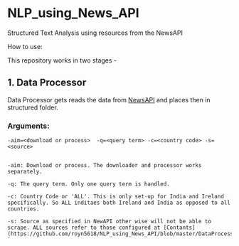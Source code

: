 # NLP_using_News_API
Structured Text Analysis using resources from the NewsAPI

How to use:

This repository works in two stages -

## 1. Data Processor

Data Processor gets reads the data from [NewsAPI](https://newsapi.org/) and places then in structured folder.

### Arguments:

```-aim=<download or process>  -q=<query term> -c=<country code> -s=<source>```

```### Arguments in Details:

-aim: Download or process. The downloader and processor works separately.

-q: The query term. Only one query term is handled.

-c: Country Code or 'ALL'. This is only set-up for India and Ireland specifically. So ALL inditaes both Ireland and India as opposed to all countries.

-s: Source as specified in NewAPI other wise will not be able to scrape. ALL sources refer to those configured at [Contants](https://github.com/royn5618/NLP_using_News_API/blob/master/DataProcessor/NewsAPIGetData/constants.py)```
`
